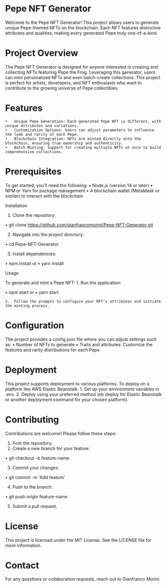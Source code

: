 # Pepe NFT Generator

Welcome to the Pepe NFT Generator! This project allows users to generate unique Pepe-themed NFTs on the blockchain. Each NFT features distinctive attributes and qualities, making every generated Pepe truly one-of-a-kind.

# Project Overview

The Pepe NFT Generator is designed for anyone interested in creating and collecting NFTs featuring Pepe the Frog. Leveraging this generator, users can mint personalized NFTs and even batch-create collections. This project is perfect for artists, developers, and NFT enthusiasts who want to contribute to the growing universe of Pepe collectibles.

# Features

	•	Unique Pepe Generation: Each generated Pepe NFT is different, with unique attributes and variations.
	•	Customization Options: Users can adjust parameters to influence the look and rarity of each Pepe.
	•	Blockchain Integration: NFTs are minted directly onto the blockchain, ensuring true ownership and authenticity.
	•	Batch Minting: Support for creating multiple NFTs at once to build comprehensive collections.

# Prerequisites

To get started, you’ll need the following:
•	Node.js (version 14 or later)
•	NPM or Yarn for package management
•	A blockchain wallet (MetaMask or similar) to interact with the blockchain

Installation

1.	Clone the repository:

•	git clone https://github.com/gianfrancomorini/Pepe-NFT-Generator.git


2.	Navigate into the project directory:

•	cd Pepe-NFT-Generator


3.	Install dependencies:

•	npm install
or
•	yarn install



Usage

To generate and mint a Pepe NFT:
	1.	Run the application:

•	npm start
or
•	yarn start


	2.	Follow the prompts to configure your NFT’s attributes and initiate the minting process.

# Configuration

The project provides a config.json file where you can adjust settings such as:
	•	Number of NFTs to generate
	•	Traits and attributes: Customize the features and rarity distributions for each Pepe

# Deployment

This project supports deployment to various platforms. To deploy on a platform like AWS Elastic Beanstalk:
	1.	Set up your environment variables in .env.
	2.	Deploy using your preferred method (eb deploy for Elastic Beanstalk or another deployment command for your chosen platform).

# Contributing

Contributions are welcome! Please follow these steps:
1.	Fork the repository.
2.	Create a new branch for your feature:

•	git checkout -b feature-name


3.	Commit your changes:

•	git commit -m 'Add feature'


4.	Push to the branch:

•	git push origin feature-name


5.	Submit a pull request.

# License

This project is licensed under the MIT License. See the LICENSE file for more information.

# Contact

For any questions or collaboration requests, reach out to Gianfranco Morini.

